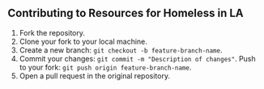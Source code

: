 ## Contributing to Resources for Homeless in LA

1. Fork the repository.
2. Clone your fork to your local machine.
3. Create a new branch: `git checkout -b feature-branch-name`.
4. Commit your changes: `git commit -m "Description of changes"`.
Push to your fork: `git push origin feature-branch-name`.
6. Open a pull request in the original repository.
